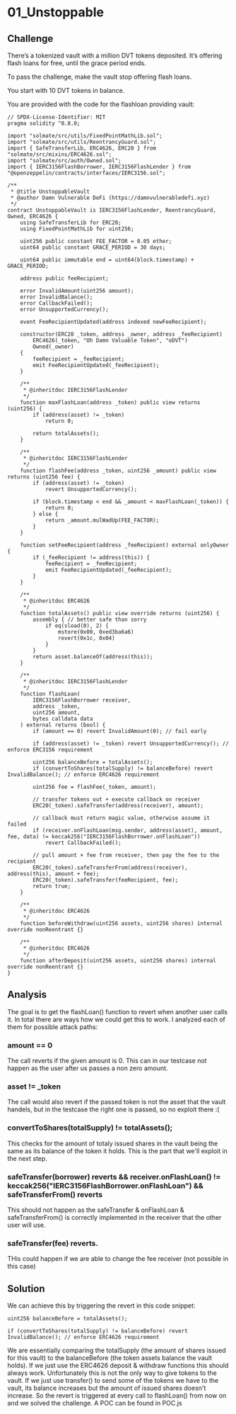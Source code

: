 # 01_Unstoppable

## Challenge

There’s a tokenized vault with a million DVT tokens deposited. It’s offering flash loans for free, until the grace period ends.

To pass the challenge, make the vault stop offering flash loans.

You start with 10 DVT tokens in balance.

You are provided with the code for the flashloan providing vault:

```solidity
// SPDX-License-Identifier: MIT
pragma solidity ^0.8.0;

import "solmate/src/utils/FixedPointMathLib.sol";
import "solmate/src/utils/ReentrancyGuard.sol";
import { SafeTransferLib, ERC4626, ERC20 } from "solmate/src/mixins/ERC4626.sol";
import "solmate/src/auth/Owned.sol";
import { IERC3156FlashBorrower, IERC3156FlashLender } from "@openzeppelin/contracts/interfaces/IERC3156.sol";

/**
 * @title UnstoppableVault
 * @author Damn Vulnerable DeFi (https://damnvulnerabledefi.xyz)
 */
contract UnstoppableVault is IERC3156FlashLender, ReentrancyGuard, Owned, ERC4626 {
    using SafeTransferLib for ERC20;
    using FixedPointMathLib for uint256;

    uint256 public constant FEE_FACTOR = 0.05 ether;
    uint64 public constant GRACE_PERIOD = 30 days;

    uint64 public immutable end = uint64(block.timestamp) + GRACE_PERIOD;

    address public feeRecipient;

    error InvalidAmount(uint256 amount);
    error InvalidBalance();
    error CallbackFailed();
    error UnsupportedCurrency();

    event FeeRecipientUpdated(address indexed newFeeRecipient);

    constructor(ERC20 _token, address _owner, address _feeRecipient)
        ERC4626(_token, "Oh Damn Valuable Token", "oDVT")
        Owned(_owner)
    {
        feeRecipient = _feeRecipient;
        emit FeeRecipientUpdated(_feeRecipient);
    }

    /**
     * @inheritdoc IERC3156FlashLender
     */
    function maxFlashLoan(address _token) public view returns (uint256) {
        if (address(asset) != _token)
            return 0;

        return totalAssets();
    }

    /**
     * @inheritdoc IERC3156FlashLender
     */
    function flashFee(address _token, uint256 _amount) public view returns (uint256 fee) {
        if (address(asset) != _token)
            revert UnsupportedCurrency();

        if (block.timestamp < end && _amount < maxFlashLoan(_token)) {
            return 0;
        } else {
            return _amount.mulWadUp(FEE_FACTOR);
        }
    }

    function setFeeRecipient(address _feeRecipient) external onlyOwner {
        if (_feeRecipient != address(this)) {
            feeRecipient = _feeRecipient;
            emit FeeRecipientUpdated(_feeRecipient);
        }
    }

    /**
     * @inheritdoc ERC4626
     */
    function totalAssets() public view override returns (uint256) {
        assembly { // better safe than sorry
            if eq(sload(0), 2) {
                mstore(0x00, 0xed3ba6a6)
                revert(0x1c, 0x04)
            }
        }
        return asset.balanceOf(address(this));
    }

    /**
     * @inheritdoc IERC3156FlashLender
     */
    function flashLoan(
        IERC3156FlashBorrower receiver,
        address _token,
        uint256 amount,
        bytes calldata data
    ) external returns (bool) {
        if (amount == 0) revert InvalidAmount(0); // fail early
        
        if (address(asset) != _token) revert UnsupportedCurrency(); // enforce ERC3156 requirement

        uint256 balanceBefore = totalAssets();
        if (convertToShares(totalSupply) != balanceBefore) revert InvalidBalance(); // enforce ERC4626 requirement

        uint256 fee = flashFee(_token, amount);

        // transfer tokens out + execute callback on receiver
        ERC20(_token).safeTransfer(address(receiver), amount);

        // callback must return magic value, otherwise assume it failed
        if (receiver.onFlashLoan(msg.sender, address(asset), amount, fee, data) != keccak256("IERC3156FlashBorrower.onFlashLoan"))
            revert CallbackFailed();
        
        // pull amount + fee from receiver, then pay the fee to the recipient
        ERC20(_token).safeTransferFrom(address(receiver), address(this), amount + fee);
        ERC20(_token).safeTransfer(feeRecipient, fee);
        return true;
    }

    /**
     * @inheritdoc ERC4626
     */
    function beforeWithdraw(uint256 assets, uint256 shares) internal override nonReentrant {}

    /**
     * @inheritdoc ERC4626
     */
    function afterDeposit(uint256 assets, uint256 shares) internal override nonReentrant {}
}
```

## Analysis

The goal is to get the flashLoan() function to revert when another user calls it. In total there are  ways how we could get this to work. I analyzed each of them for possible attack paths:

### amount == 0
The call reverts if the given amount is 0. This can in our testcase not happen as the user after us passes a non zero amount. 

### asset != _token
The call would also revert if the passed token is not the asset that the vault handels, but in the testcase the right one is passed, so no exploit there :(

### convertToShares(totalSupply) != totalAssets();
This checks for the amount of totaly issued shares in the vault being the same as its balance of the token it holds. This is the part that we'll exploit in the next step.

### safeTransfer(borrower) reverts && receiver.onFlashLoan() != keccak256("IERC3156FlashBorrower.onFlashLoan") && safeTransferFrom() reverts
This should not happen as the safeTransfer & onFlashLoan & safeTransferFrom() is correctly implemented in the receiver that the other user will use.

### safeTransfer(fee) reverts.
THis could happen if we are able to change the fee receiver (not possible in this case)

## Solution
We can achieve this by triggering the revert in this code snippet:

```solidity
uint256 balanceBefore = totalAssets();

if (convertToShares(totalSupply) != balanceBefore) revert InvalidBalance(); // enforce ERC4626 requirement
```

We are essentially comparing the totalSupply (the amount of shares issued for this vault) to the balanceBefore (the token assets balance the vault holds). If we just use the ERC4626 deposit & withdraw functions this should always work. Unfortunately this is not the only way to give tokens to the vault. If we just use transfer() to send some of the tokens we have to the vault, its balance increases but the amount of issued shares doesn't increase. So the revert is triggered at every call to flashLoan() from now on and we solved the challenge. A POC can be found in POC.js